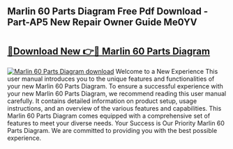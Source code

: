 ## Marlin 60 Parts Diagram Free Pdf Download - Part-AP5 New Repair Owner Guide Me0YV

# <h2><a href="http://dfund4p.blite.top/?on=Marlin+60+Parts+Diagram">🔗Download New 👉🔴 Marlin 60 Parts Diagram</a></h2>

[![Marlin 60 Parts Diagram download](https://i.imgur.com/lujVjoI.png)](http://dfund4p.blite.top/?on=Marlin+60+Parts+Diagram)
Welcome to a New Experience This user manual introduces you to the unique features and functionalities of your new Marlin 60 Parts Diagram. To ensure a successful experience with your new Marlin 60 Parts Diagram, we recommend reading this user manual carefully. It contains detailed information on product setup, usage instructions, and an overview of the various features and capabilities. This Marlin 60 Parts Diagram comes equipped with a comprehensive set of features to meet your diverse needs. Your Success is Our Priority Marlin 60 Parts Diagram. We are committed to providing you with the best possible experience.
